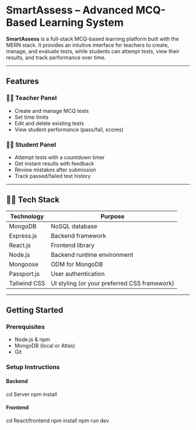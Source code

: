 # SmartAssess – Advanced MCQ-Based Learning System

**SmartAssess** is a full-stack MCQ-based learning platform built with the MERN stack. It provides an intuitive interface for teachers to create, manage, and evaluate tests, while students can attempt tests, view their results, and track performance over time.

---

## Features

### 👨‍🏫 Teacher Panel
- Create and manage MCQ tests
- Set time limits
- Edit and delete existing tests
- View student performance (pass/fail, scores)

### 👨‍🎓 Student Panel
- Attempt tests with a countdown timer
- Get instant results with feedback
- Review mistakes after submission
- Track passed/failed test history

---

## 🧑‍💻 Tech Stack

| Technology   | Purpose                          |
|--------------|----------------------------------|
| MongoDB      | NoSQL database                   |
| Express.js   | Backend framework                |
| React.js     | Frontend library                 |
| Node.js      | Backend runtime environment      |
| Mongoose     | ODM for MongoDB                  |
| Passport.js  | User authentication              |
| Tailwind CSS | UI styling (or your preferred CSS framework) |

---

## Getting Started

### Prerequisites
- Node.js & npm
- MongoDB (local or Atlas)
- Git

### Setup Instructions

#### Backend
cd Server
npm install

#### Frontend
cd React/frontend
npm install
npm run dev


